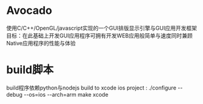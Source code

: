 Avocado
===============

使用C/C++/OpenGL/javascript实现的一个GUI排版显示引擎与GUI应用开发框架
目标：在此基础上开发GUI应用程序可拥有开发WEB应用般简单与速度同时兼顾Native应用程序的性能与体验

build脚本
===============
build程序依赖python与nodejs
build to xcode ios project :
./configure --debug --os=ios --arch=arm
make xcode
